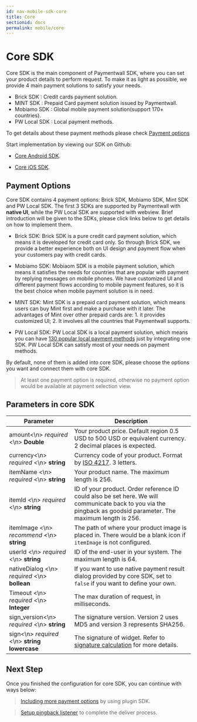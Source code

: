 ```yaml
---
id: nav-mobile-sdk-core
title: Core
sectionid: docs
permalink: mobile/core
---
```


# Core SDK

Core SDK is the main component of Paymentwall SDK, where you can set your product details to perform request. To make it as light as possible, we provide 4 main payment solutions to satisfy your needs.

* Brick SDK : Credit cards payment solution.
* MINT SDK : Prepaid Card payment solution issued by Paymentwall.
* Mobiamo SDK : Global mobile payment solution(support 170+ countries).
* PW Local SDK : Local payment methods.

To get details about these payment methods please check [Payment options](#Payment-Options)

Start implementation by viewing our SDK on Github:

* [Core Android SDK](https://github.com/paymentwall/paymentwall-android-sdk).

* [Core iOS SDK](https://github.com/paymentwall/paymentwall-ios-sdk).

## Payment Options

Core SDK contains 4 payment options: Brick SDK, Mobiamo SDK, Mint SDK and PW Local SDK. The first 3 SDKs are supported by Paymentwall with **native UI**, while the PW Local SDK are supported with webview. Brief introduction will be given to the SDKs, please click links below to get details on how to implement them.

* Brick SDK: Brick SDK is a pure credit card payment solution, which means it is developed for credit card only. So through Brick SDK, we provide a better experience both on UI design and payment flow when your customers pay with credit cards.

* Mobiamo SDK: Mobiaom SDK is a mobile payment solution, which means it satisfies the needs for countries that are popular with payment by replying messages on mobile phones. We have customized UI and different payment flows according to mobile payment features, so it is the best choice when mobile payment solution is in need.

* MINT SDK: Mint SDK is a prepaid card payment solution, which means users can buy Mint first and make a purchase with it later. The advantages of Mint over other prepaid cards are: 1. it provides customized UI; 2. It involves all the countries that Paymentwall supports.

* PW Local SDK: PW Local SDK is a local payment solution, which means you can have [130 popular local payment methods](https://www.paymentwall.com/payment-methods) just by integrating one SDK. PW Local SDK can satisfy most of your needs on payment methods.

By default, none of them is added into core SDK, please choose the options you want and connect them with core SDK.

> At least one payment option is required, otherwise no payment option would be available at payment selection view.

## Parameters in core SDK

| Parameter | Description|
| ---|---|
| amount<\n> *required* <\n> **Double**| Your product price. Default region 0.5 USD to 500 USD or equivalent currency. 2 decimal places is expected. |
| currency<\n> *required* <\n> **string**| Currency code of your product. Format by [ISO 4217](/supported_currency). 3 letters. |
| itemName <\n> *required* <\n> **string**| Your product name. The maximum length is 256.|
| itemId <\n> *required* <\n> **string** | ID of your product. Order reference ID could also be set here. We will communicate back to you via the pingback as goodsid parameter. The maximum length is 256. |
| itemImage <\n> *recommend* <\n> **string** | The path of where your product image is placed in. There would be a blank icon if ```itemImage``` is not configured.|
| userId <\n> *required* <\n> **string**| ID of the end-user in your system. The maximum length is 64. |
| nativeDialog <\n> *required* <\n> **bollean** | If you want to use native payment result dialog provided by core SDK, set to ```false``` if you want to define your own.|
| Timeout <\n> *required* <\n> **Integer** | The max duration of request, in milliseconds.|
| sign_version<\n> *required* <\n> **string**| The signature version. Version 2 uses MD5 and version 3 represents SHA256.|
| sign<\n> *required* <\n> **string lowercase**| The signature of widget. Refer to [signature calculation](/signature-calculation) for more details.|


## Next Step

Once you finished the configuration for core SDK, you can continue with ways below:

> [Including more payment options](/mobile/plugin-home) by using plugin SDK.

> [Setup pingback listener](/default-pingback) to complete the deliver process.
